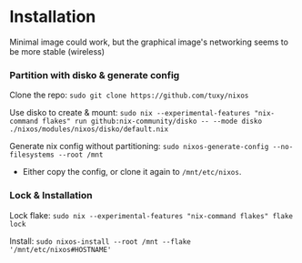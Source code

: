 # Installation
Minimal image could work, but the graphical image's networking seems to be more stable (wireless)

### Partition with disko & generate config

Clone the repo:
`sudo git clone https://github.com/tuxy/nixos`

Use disko to create & mount:
`sudo nix --experimental-features "nix-command flakes" run github:nix-community/disko -- --mode disko ./nixos/modules/nixos/disko/default.nix`

Generate nix config without partitioning:
`sudo nixos-generate-config --no-filesystems --root /mnt`

- Either copy the config, or clone it again to `/mnt/etc/nixos`.

### Lock & Installation
Lock flake:
`sudo nix --experimental-features "nix-command flakes" flake lock`

Install:
`sudo nixos-install --root /mnt --flake '/mnt/etc/nixos#HOSTNAME'`
